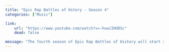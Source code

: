 ```yaml
---
title: "Epic Rap Battles of Hstory - Season 4"
categories: ["Music"]

link:
    url: "https://www.youtube.com/watch?v=-huwiIHUDSc"
    dead: false

message: "The fourth season of Epic Rap Battles of History will start soon!"
---
```

